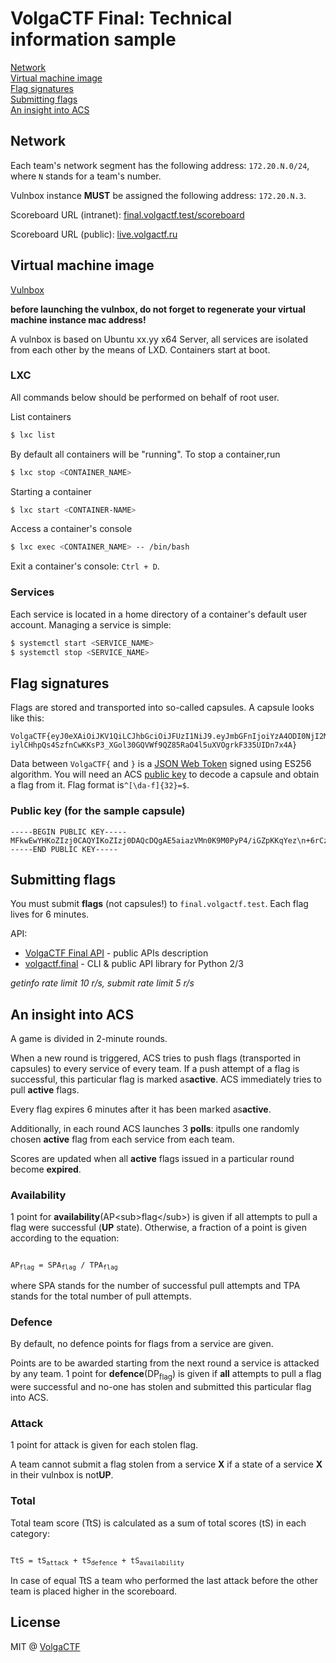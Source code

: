 # VolgaCTF Final: Technical information sample

[Network](#network)  
[Virtual machine image](#virtual-machine-image)  
[Flag​ ​signatures](#flag-signatures)  
​[Submitting​ ​flags](#submitting-flags)  
[An​ ​insight​ ​into​ ​ACS](#an-insight-into-acs)  

## Network

Each team's network segment has the following address: `172.20.N.0/24`, where `N` stands for a team's number.

Vulnbox instance **MUST** be assigned the following address: `172.20.N.3`.

Scoreboard URL (intranet): [final.volgactf.test/scoreboard](http://final.volgactf.test/scoreboard)

Scoreboard URL (public): [live.volgactf.ru](https://live.volgactf.ru)

## Virtual machine image

[Vulnbox]()

**before launching the vulnbox, do not forget to regenerate your virtual machine instance mac address!**

A vulnbox is based on Ubuntu xx.yy x64 Server, all services are isolated from each other by the means of LXD. Containers start at boot.

### LXC

All​ ​commands​ ​below​ ​should​ ​be​ ​performed​ ​on​ ​behalf​ ​of​ ​root​ ​user.

List​ ​containers

```sh
$​ ​lxc list
```

By​ ​default​ ​all​ ​containers​ ​will​ ​be​ ​"running".​ ​To​ ​stop​ ​a​ ​container,​ ​run

```sh
$​ ​lxc stop​ ​​<CONTAINER_NAME>
```

Starting​ ​a​ ​container

```sh
$​ ​lxc start​ ​​<CONTAINER-NAME>
```

Access​ ​a​ ​container's​ ​console

```sh
$​ ​lxc exec <CONTAINER_NAME> -- /bin/bash
```

Exit​ ​a​ ​container's​ ​console: `Ctrl​ ​+​ ​D`.

### Services

Each service is located in a home directory of a container's default user account. Managing a service is simple:

```sh
$ systemctl start <SERVICE_NAME>
$ systemctl stop <SERVICE_NAME>
```

## Flag​ ​signatures

Flags are stored and transported into so-called ​capsules​. A capsule looks​ ​like​ ​this:

```
VolgaCTF{eyJ0eXAiOiJKV1QiLCJhbGciOiJFUzI1NiJ9.eyJmbGFnIjoiYzA4ODI0NjI2MjNkNjFmM2VlYzgwYjcyY2ZlNDQ3NjkifQ.YqcT52o3_S9XhjE6txPayJ-iylCHhpQs4SzfnCwKKsP3_XGol30GQVWf9QZ85RaO4l5uXVOgrkF335UIDn7x4A}
```

Data between ​`VolgaCTF{` and `​}` is a [JSON Web Token](https://jwt.io) signed using ES256 algorithm. You will need ​an ACS [public key](http://final.volgactf.test/api/capsule/v1/public_key) to decode a capsule and​ ​obtain​ ​a​ ​flag​ ​from​ ​it.​ ​Flag​ ​format​ ​is​ ​​`^[\da-f]{32}=$`.

### Public key (for the sample capsule)

```
-----BEGIN PUBLIC KEY-----
MFkwEwYHKoZIzj0CAQYIKoZIzj0DAQcDQgAE5aiazVMn0K9M0PyP4/iGZpKKqYez\n+6rCzO8iUjfkVvH87KcccPfNzv2olMtrFvF1bTLBAchFfDiNqewauTe/GA==
-----END PUBLIC KEY-----
```

## Submitting​ ​flags

You must submit **flags** (not capsules!) to `final.volgactf.test`. Each flag lives for 6 minutes.

API:

- [VolgaCTF Final API](https://github.com/VolgaCTF/volgactf-final-api) - public APIs description
- [volgactf.final](https://github.com/VolgaCTF/volgactf-final-py) - CLI & public API library for Python 2/3

*getinfo rate limit 10 r/s, submit rate limit 5 r/s*

## An​ ​insight​ ​into​ ​ACS

A​ ​game​ ​is​ ​divided​ ​in​ ​2-minute​ ​rounds.

When a new round is triggered, ACS tries to push flags (transported in capsules) to every service of every team. If a push attempt of a flag is successful, this particular flag is marked as ​**active**​. ACS immediately tries to pull **active** flags.

Every flag expires 6 minutes​ ​after​ ​it​ ​has​ ​been​ ​marked​ ​as​ **a​ctive**​.

Additionally, ​in each round ACS​ launches 3 **polls**: it ​pulls​ ​one ​randomly​ ​chosen​ ​​**active** ​​flag from each service from each team.

Scores are updated when all **active** flags issued in a particular round become **expired**.

### Availability

1 point for ​**availability** ​(AP<sub​>flag</sub​>)​ is given if all attempts to pull a flag were successful (**UP** state). Otherwise, a fraction of a point is given according to​ ​the​ ​equation:

<code>
AP<sub>​flag</sub>​​ ​=​ ​SPA<sub>​flag</sub>​​ ​/​ ​TPA<sub>​flag</sub>
</code>

where SPA stands for the number of successful pull attempts and TPA stands​ ​for​ ​the​ ​total​ ​number​ ​of​ ​pull​ ​attempts.

### Defence

By default, no defence points for flags from a service are given.

Points are to be awarded starting from the next round a service is attacked by any team. 1 point for ​**defence** ​(DP<sub>f​lag</sub>)​ is given if ​**all** attempts to pull a flag were successful and no-one has stolen and submitted this particular flag into ACS.

### Attack

1​ ​point​ ​for​ ​​attack​ ​​is​ ​given​ ​for​ ​each​ ​stolen​ ​flag.

A team ​cannot ​submit a flag stolen from a service **X** if a state of a service​ **​X**​ ​in​ ​their​ ​vulnbox​ ​is​ ​not​ ​​**UP**.

### Total

Total​ ​team​ ​score​ ​(TtS)​ ​is​ ​calculated​ ​as a sum of total scores (tS) in each category:

<code>
TtS​ ​=​ ​tS<sub>​attack</sub>​​ ​+​ ​tS<sub>​defence</sub>​​ ​+​ tS<sub>​availability</sub>​
</code>

In case of equal TtS a team who performed the last attack before the other​ ​team​ ​is​ ​placed​ ​higher​ ​in​ ​the​ ​scoreboard.

## License
MIT @ [VolgaCTF](https://github.com/VolgaCTF)
